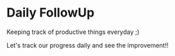 # Daily FollowUp
Keeping track of productive things everyday ;)

Let's track our progress daily and see the improvement!!
